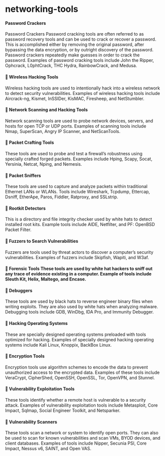 # networking-tools

#### Password Crackers
Password Crackers	Password cracking tools are often referred to as password recovery tools and can be used to crack or recover a password. This is accomplished either by removing the original password, after bypassing the data encryption, or by outright discovery of the password. Password crackers repeatedly make guesses in order to crack the password. Examples of password cracking tools include John the Ripper, Ophcrack, L0phtCrack, THC Hydra, RainbowCrack, and Medusa.

#### :diamond_shape_with_a_dot_inside: Wireless Hacking Tools
Wireless hacking tools are used to intentionally hack into a wireless network to detect security vulnerabilities. Examples of wireless hacking tools include Aircrack-ng, Kismet, InSSIDer, KisMAC, Firesheep, and NetStumbler.

#### :diamond_shape_with_a_dot_inside: Network Scanning and Hacking Tools
Network scanning tools are used to probe network devices, servers, and hosts for open TCP or UDP ports. Examples of scanning tools include Nmap, SuperScan, Angry IP Scanner, and NetScanTools.

#### :diamond_shape_with_a_dot_inside: Packet Crafting Tools
These tools are used to probe and test a firewall’s robustness using specially crafted forged packets. Examples include Hping, Scapy, Socat, Yersinia, Netcat, Nping, and Nemesis.

#### :diamond_shape_with_a_dot_inside: Packet Sniffers
These tools are used to capture and analyze packets within traditional Ethernet LANs or WLANs. Tools include Wireshark, Tcpdump, Ettercap, Dsniff, EtherApe, Paros, Fiddler, Ratproxy, and SSLstrip.

#### :diamond_shape_with_a_dot_inside: Rootkit Detectors
This is a directory and file integrity checker used by white hats to detect installed root kits. Example tools include AIDE, Netfilter, and PF: OpenBSD Packet Filter.

#### :diamond_shape_with_a_dot_inside: Fuzzers to Search Vulnerabilities
Fuzzers are tools used by threat actors to discover a computer’s security vulnerabilities. Examples of fuzzers include Skipfish, Wapiti, and W3af.

#### :diamond_shape_with_a_dot_inside: Forensic Tools	These tools are used by white hat hackers to sniff out any trace of evidence existing in a computer. Example of tools include Sleuth Kit, Helix, Maltego, and Encase.

#### :diamond_shape_with_a_dot_inside: Debuggers
These tools are used by black hats to reverse engineer binary files when writing exploits. They are also used by white hats when analyzing malware. Debugging tools include GDB, WinDbg, IDA Pro, and Immunity Debugger.

#### :diamond_shape_with_a_dot_inside: Hacking Operating Systems
These are specially designed operating systems preloaded with tools optimized for hacking. Examples of specially designed hacking operating systems include Kali Linux, Knoppix, BackBox Linux.

#### :diamond_shape_with_a_dot_inside: Encryption Tools
Encryption tools use algorithm schemes to encode the data to prevent unauthorized access to the encrypted data. Examples of these tools include VeraCrypt, CipherShed, OpenSSH, OpenSSL, Tor, OpenVPN, and Stunnel.

#### :diamond_shape_with_a_dot_inside: Vulnerability Exploitation Tools
These tools identify whether a remote host is vulnerable to a security attack. Examples of vulnerability exploitation tools include Metasploit, Core Impact, Sqlmap, Social Engineer Toolkit, and Netsparker.

#### :diamond_shape_with_a_dot_inside: Vulnerability Scanners
These tools scan a network or system to identify open ports. They can also be used to scan for known vulnerabilities and scan VMs, BYOD devices, and client databases. Examples of tools include Nipper, Secunia PSI, Core Impact, Nessus v6, SAINT, and Open VAS.
